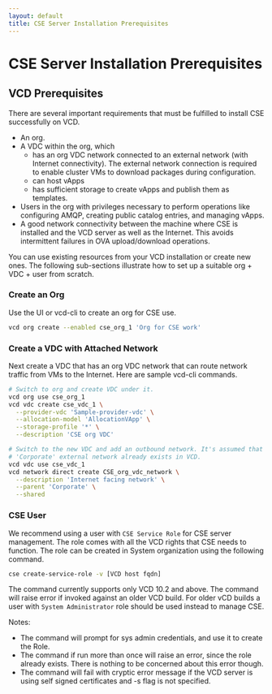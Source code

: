 ```yaml
---
layout: default
title: CSE Server Installation Prerequisites
---
```

# CSE Server Installation Prerequisites

<a name="prerequisites"></a>
## VCD Prerequisites

There are several important requirements that must be fulfilled to install
CSE successfully on VCD.

* An org.
* A VDC within the org, which
  * has an org VDC network connected to an external network (with Internet connectivity). The external network connection is required to enable cluster VMs to download packages during configuration.
  * can host vApps
  * has sufficient storage to create vApps and publish them as templates.
* Users in the org with privileges necessary to perform operations like configuring AMQP, creating public catalog entries, and managing vApps.
* A good network connectivity between the machine where CSE is installed and the VCD server as well as the Internet.  This avoids intermittent failures in OVA upload/download operations.

You can use existing resources from your VCD installation or create
new ones. The following sub-sections illustrate how to set up a
suitable org + VDC + user from scratch.

### Create an Org

Use the UI or vcd-cli to create an org for CSE use.

```sh
vcd org create --enabled cse_org_1 'Org for CSE work'
```

### Create a VDC with Attached Network

Next create a VDC that has an org VDC network that can route network traffic
from VMs to the Internet. Here are sample vcd-cli commands.

```sh
# Switch to org and create VDC under it.
vcd org use cse_org_1
vcd vdc create cse_vdc_1 \
  --provider-vdc 'Sample-provider-vdc' \
  --allocation-model 'AllocationVApp' \
  --storage-profile '*' \
  --description 'CSE org VDC'

# Switch to the new VDC and add an outbound network. It's assumed that the
# 'Corporate' external network already exists in VCD.
vcd vdc use cse_vdc_1
vcd network direct create CSE_org_vdc_network \
  --description 'Internet facing network' \
  --parent 'Corporate' \
  --shared
```

<a name="service_account"></a>
### CSE User

We recommend using a user with `CSE Service Role` for CSE server management.
The role comes with all the VCD rights that CSE needs to function. The role
can be created in System organization using the following command.

```sh
cse create-service-role -v [VCD host fqdn]
```
The command currently supports only VCD 10.2 and above. The command will raise
error if invoked against an older VCD build. For older vCD builds a user with
`System Administrator` role should be used instead to manage CSE.

Notes: 
* The command will prompt for sys admin credentials, and use it to create the Role.
* The command if run more than once will raise an error, since the role already
exists. There is nothing to be concerned about this error though.
* The command will fail with cryptic error message if the VCD server is using
self signed certificates and -s flag is not specified.

